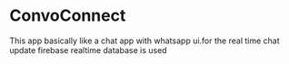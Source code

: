 # ConvoConnect
This app basically like a chat app with whatsapp ui.for the real time chat update firebase realtime database is used



